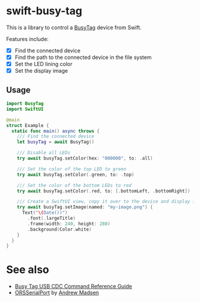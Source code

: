 # swift-busy-tag

This is a library to control a [BusyTag](https://www.busy-tag.com/) device from Swift.

Features include:
- [x] Find the connected device
- [x] Find the path to the connected device in the file system 
- [x] Set the LED lining color
- [x] Set the display image

## Usage
```swift
import BusyTag
import SwiftUI

@main
struct Example {
  static func main() async throws {
    /// Find the connected device
    let busyTag = await BusyTag()

    /// Disable all LEDs
    try await busyTag.setColor(hex: "000000", to: .all)

    /// Set the color of the top LED to green
    try await busyTag.setColor(.green, to: .top)

    /// Set the color of the bottom LEDs to red
    try await busyTag.setColor(.red, to: [.bottomLeft, .bottomRight])

    /// Create a SwiftUI view, copy it over to the device and display it
    try await busyTag.setImage(named: "my-image.png") {
      Text("\(Date())")
        .font(.largeTitle)
        .frame(width: 240, height: 280)
        .background(Color.white)
    }
  }
}
```

# See also

* [Busy Tag USB CDC Command Reference Guide](https://luxafor.helpscoutdocs.com/article/47-busy-tag-usb-cdc-command-reference-guide)
* [ORSSerialPort](https://github.com/armadsen/ORSSerialPort) by [Andrew Madsen](https://github.com/armadsen)
